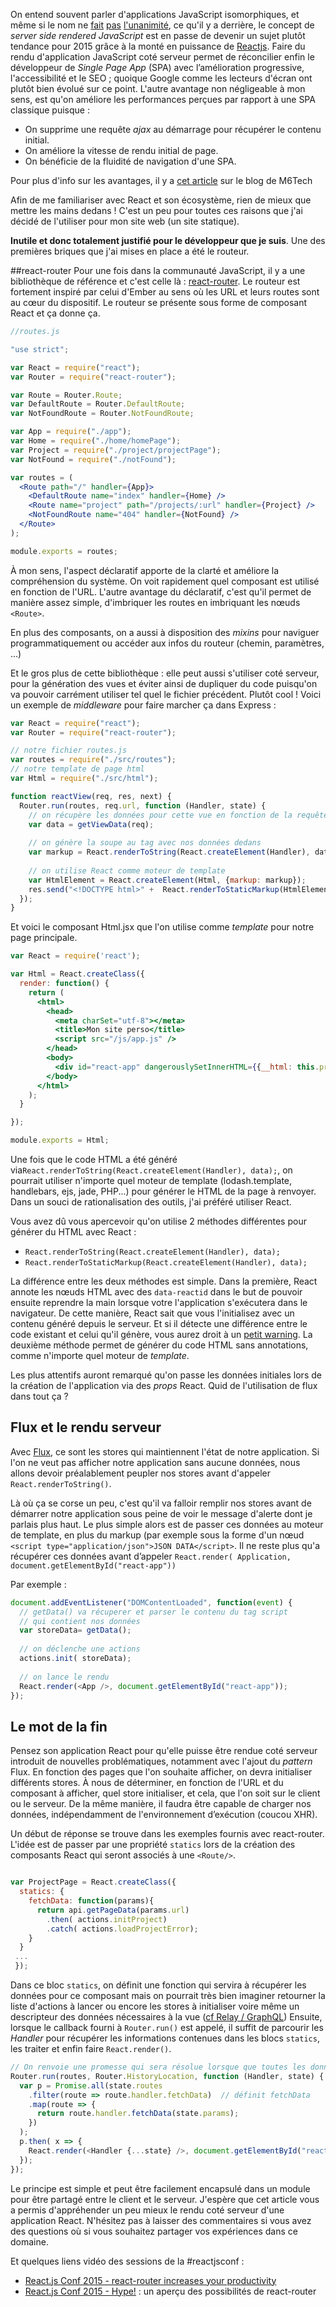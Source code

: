 On entend souvent parler d'applications JavaScript isomorphiques, et même si le nom ne [fait](https://news.ycombinator.com/item?id=8237449) [pas](https://twitter.com/wycats/status/566857009836724224) [l'unanimité](https://medium.com/the-thinkmill/making-the-case-for-progressive-javascript-a98dfa82b9d7), ce qu'il y a derrière, le concept de _server side rendered JavaScript_ est en passe de devenir un sujet plutôt tendance pour 2015 grâce à la monté en puissance de  [Reactjs](http://facebook.github.io/react/). 
Faire du rendu d'application JavaScript coté serveur permet de réconcilier enfin le développeur de *Single Page App* (SPA) avec l’amélioration progressive, l'accessibilité et le SEO ; quoique Google comme les lecteurs d'écran ont plutôt bien évolué sur ce point. L'autre avantage non négligeable à mon sens, est qu'on améliore les performances perçues par rapport à une SPA classique puisque&nbsp;:

 - On supprime une requête *ajax* au démarrage pour récupérer le contenu
   initial. 
 - On améliore la vitesse de rendu initial de page. 
 - On bénéficie de la fluidité de navigation d'une SPA.

Pour plus d'info sur les avantages, il y a [cet article](http://tech.m6web.fr/isomorphic-single-page-app-parfaite-react-flux/) sur le blog de M6Tech

Afin de me familiariser avec React et son écosystème, rien de mieux que mettre les mains dedans&nbsp;! C'est un peu pour toutes ces raisons que j'ai décidé de l'utiliser pour mon site web (un site statique). 

**Inutile et donc totalement justifié pour le développeur que je suis**. Une des premières briques que j'ai mises en place a été le routeur.

##react-router
Pour une fois dans la communauté JavaScript, il y a une bibliothèque de référence et c'est celle là : [react-router](https://github.com/rackt/react-router). Le routeur est fortement inspiré par celui d'Ember au sens où les URL et leurs routes sont au cœur du dispositif. Le routeur se présente sous forme de composant React et ça donne ça.
```jsx
//routes.js

"use strict";

var React = require("react");
var Router = require("react-router");

var Route = Router.Route;
var DefaultRoute = Router.DefaultRoute;
var NotFoundRoute = Router.NotFoundRoute;

var App = require("./app");
var Home = require("./home/homePage");
var Project = require("./project/projectPage");
var NotFound = require("./notFound");

var routes = (
  <Route path="/" handler={App}>
    <DefaultRoute name="index" handler={Home} />
    <Route name="project" path="/projects/:url" handler={Project} />
    <NotFoundRoute name="404" handler={NotFound} />
  </Route>
);

module.exports = routes;
```

À mon sens, l'aspect déclaratif apporte de la clarté et améliore la compréhension du système. On voit rapidement quel composant est utilisé en fonction de l'URL. L'autre avantage du déclaratif, c'est qu'il permet de manière assez simple, d'imbriquer les routes en imbriquant les nœuds `<Route>`.

En plus des composants, on a aussi à disposition des *mixins* pour naviguer programmatiquement ou accéder aux infos du routeur (chemin, paramètres, ...)

Et le gros plus de cette bibliothèque : elle peut aussi s'utiliser coté serveur, pour la génération des vues et éviter ainsi de dupliquer du code puisqu'on va pouvoir carrément utiliser tel quel le fichier précédent. Plutôt cool !
Voici un exemple de *middleware* pour faire marcher ça dans Express&nbsp;:

```javascript
var React = require("react");
var Router = require("react-router");

// notre fichier routes.js
var routes = require("./src/routes");
// notre template de page html
var Html = require("./src/html");

function reactView(req, res, next) {
  Router.run(routes, req.url, function (Handler, state) {
    // on récupère les données pour cette vue en fonction de la requête.
    var data = getViewData(req);
    
    // on génère la soupe au tag avec nos données dedans
    var markup = React.renderToString(React.createElement(Handler), data);
   
    // on utilise React comme moteur de template
    var HtmlElement = React.createElement(Html, {markup: markup});  
    res.send("<!DOCTYPE html>" +  React.renderToStaticMarkup(HtmlElement));
  });
}
```
Et voici le composant Html.jsx que l'on utilise comme *template* pour notre page principale.

```jsx 
var React = require('react');

var Html = React.createClass({
  render: function() {
    return (
      <html>
        <head>
          <meta charSet="utf-8"></meta>
          <title>Mon site perso</title>
          <script src="/js/app.js" />
        </head>
        <body>
          <div id="react-app" dangerouslySetInnerHTML={{__html: this.props.markup}} />
        </body>
      </html>
    );
  }

});

module.exports = Html;
```
Une fois que le code HTML a été généré via`React.renderToString(React.createElement(Handler), data);`, on pourrait utiliser n'importe quel moteur de template (lodash.template, handlebars, ejs, jade, PHP...) pour générer le HTML de la page à renvoyer. Dans un souci de rationalisation des outils, j'ai préféré utiliser React. 

Vous avez dû vous apercevoir qu'on utilise 2 méthodes différentes pour générer du HTML avec React :
- `React.renderToString(React.createElement(Handler), data);`
- `React.renderToStaticMarkup(React.createElement(Handler), data);`

La différence entre les deux méthodes est simple. Dans la première, React annote les nœuds HTML avec des `data-reactid` dans le but de pouvoir ensuite reprendre la main lorsque votre l'application s'exécutera dans le navigateur. De cette manière, React sait que vous l'initialisez avec un contenu généré depuis le serveur. Et si il détecte une différence entre le code existant et celui qu'il génère, vous aurez droit à un [petit warning](https://github.com/facebook/react/blob/2aeb8a2a6beb00617a4217f7f8284924fa2ad819/src/browser/ui/__tests__/ReactRenderDocument-test.js#L205-L215). 
La deuxième méthode permet de générer du code HTML sans annotations, comme n'importe quel moteur de *template*.

Les plus attentifs auront remarqué qu'on passe les données initiales lors de la création de l'application via des *props* React. Quid de l'utilisation de flux dans tout ça ?

## Flux et le rendu serveur
Avec [Flux](http://facebook.github.io/flux/), ce sont les stores qui maintiennent l'état de notre application. Si l'on ne veut pas afficher notre application sans aucune données, nous allons devoir préalablement peupler nos stores avant d'appeler `React.renderToString()`. 

Là où ça se corse un peu, c'est qu'il va falloir remplir nos stores avant de démarrer notre application sous peine de voir le message d'alerte dont je parlais plus haut. 
Le plus simple alors est de passer ces données au moteur de template, en plus du markup (par exemple sous la forme d'un nœud `<script type="application/json">JSON DATA</script>`.
Il ne reste plus qu'a récupérer ces données avant d’appeler `React.render( Application, document.getElementById("react-app"))`

Par exemple :  
```javascript
document.addEventListener("DOMContentLoaded", function(event) {
  // getData() va récuperer et parser le contenu du tag script 
  // qui contient nos données
  var storeData= getData(); 
  
  // on déclenche une actions
  actions.init( storeData);
  
  // on lance le rendu
  React.render(<App />, document.getElementById("react-app"));
});
```

## Le mot de la fin
Pensez son application React pour qu'elle puisse être rendue coté serveur introduit de nouvelles problématiques, notamment avec l'ajout du *pattern* Flux. En fonction des pages que l'on souhaite afficher, on devra initialiser différents stores. À nous de déterminer, en fonction de l'URL et du composant à afficher, quel store initialiser, et cela, que l'on soit sur le client ou le serveur. 
De la même manière, il faudra être capable de charger nos données, indépendamment de l'environnement d’exécution (coucou XHR).

Un début de réponse se trouve dans les exemples fournis avec react-router. L'idée est de passer par une propriété `statics` lors de la création des composants React qui seront associés à une `<Route/>`.
```jsx

var ProjectPage = React.createClass({ 
  statics: {
    fetchData: function(params){
      return api.getPageData(params.url)
        .then( actions.initProject)
        .catch( actions.loadProjectError);
    }
  }
 ...
 }); 
```
Dans ce bloc `statics`, on définit une fonction qui servira à récupérer les données pour ce composant mais on pourrait très bien imaginer retourner la liste d'actions à lancer ou encore les stores à initialiser voire même un descripteur des données nécessaires à la vue ([cf Relay / GraphQL](https://www.youtube.com/watch?v=9sc8Pyc51uU)) 
Ensuite, lorsque le callback fourni à `Router.run()` est appelé, il suffit de parcourir les *Handler* pour récupérer les informations contenues dans les blocs `statics`, les traiter et enfin faire `React.render()`.
```Javascript
// On renvoie une promesse qui sera résolue lorsque que toutes les données démandées via fetchData seront reçues.
Router.run(routes, Router.HistoryLocation, function (Handler, state) {
  var p = Promise.all(state.routes
    .filter(route => route.handler.fetchData)  // définit fetchData
    .map(route => {
      return route.handler.fetchData(state.params);
    })
  );
  p.then( x => {
    React.render(<Handler {...state} />, document.getElementById("react-app"))
  });
});
```
Le principe est simple et peut être facilement encapsulé dans un module pour être partagé entre le client et le serveur.  J'espère que cet article vous a permis d'appréhender un peu mieux le rendu coté serveur d'une application React. N'hésitez pas à laisser des commentaires si vous avez des questions où si vous souhaitez partager vos expériences dans ce domaine. 

Et quelques liens vidéo des sessions de la #reactjsconf :
- [React.js Conf 2015 - react-router increases your productivity ](https://www.youtube.com/watch?v=XZfvW1a8Xac) 
- [React.js Conf 2015 - Hype!](https://www.youtube.com/watch?v=z5e7kWSHWTg) : un aperçu des possibilités de react-router
